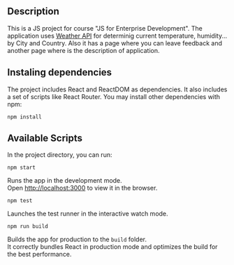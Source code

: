 ## Description

This is a JS project for course "JS for Enterprise Development". The application uses [Weather API](https://openweathermap.org/api) for determinig current temperature, humidity... by City and Country. Also it has a page where 
you can leave feedback and another page where is the description of application.

## Instaling dependencies

The project includes React and ReactDOM as dependencies. It also includes a set of scripts like React Router. You may install other dependencies with npm:

`npm install`

## Available Scripts

In the project directory, you can run:

 `npm start`

Runs the app in the development mode.<br>
Open [http://localhost:3000](http://localhost:3000) to view it in the browser.

 `npm test`

Launches the test runner in the interactive watch mode.<br>

 `npm run build`

Builds the app for production to the `build` folder.<br>
It correctly bundles React in production mode and optimizes the build for the best performance.


